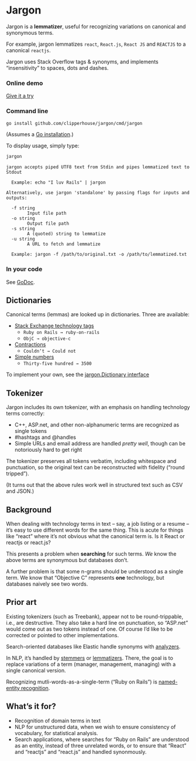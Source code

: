 # Jargon

Jargon is a **lemmatizer**, useful for recognizing variations on canonical and synonymous terms.

For example, jargon lemmatizes `react`, `React.js`, `React JS` and `REACTJS` to a canonical `reactjs`.

Jargon uses Stack Overflow tags & synonyms, and implements “insensitivity” to spaces, dots and dashes.

### Online demo

[Give it a try](https://clipperhouse.com/jargon/)

### Command line

```bash
go install github.com/clipperhouse/jargon/cmd/jargon
```

(Assumes a [Go installation](https://golang.org/dl/).)

To display usage, simply type:

```bash
jargon
```

```
jargon accepts piped UTF8 text from Stdin and pipes lemmatized text to Stdout

  Example: echo "I luv Rails" | jargon

Alternatively, use jargon 'standalone' by passing flags for inputs and outputs:

  -f string
    	Input file path
  -o string
    	Output file path
  -s string
    	A (quoted) string to lemmatize
  -u string
    	A URL to fetch and lemmatize

  Example: jargon -f /path/to/original.txt -o /path/to/lemmatized.txt
```

### In your code

See [GoDoc](https://godoc.org/github.com/clipperhouse/jargon).

## Dictionaries

Canonical terms (lemmas) are looked up in dictionaries. Three are available:

- [Stack Exchange technology tags](https://github.com/clipperhouse/jargon/stackexchange)
  - `Ruby on Rails → ruby-on-rails`
  - `ObjC → objective-c`
- [Contractions](https://github.com/clipperhouse/jargon/contractions)
  - `Couldn‘t → Could not`
- [Simple numbers](https://github.com/clipperhouse/jargon/numbers)
  - `Thirty-five hundred → 3500`

To implement your own, see the [jargon.Dictionary interface](https://godoc.org/github.com/clipperhouse/jargon/#Dictionary)

## Tokenizer

Jargon includes its own tokenizer, with an emphasis on handling technology terms correctly:

- C++, ASP.net, and other non-alphanumeric terms are recognized as single tokens
- #hashtags and @handles
- Simple URLs and email address are handled _pretty well_, though can be notoriously hard to get right

The tokenizer preserves all tokens verbatim, including whitespace and punctuation, so the original text can be reconstructed with fidelity (“round tripped”).

(It turns out that the above rules work well in structured text such as CSV and JSON.)

## Background

When dealing with technology terms in text – say, a job listing or a resume –
it’s easy to use different words for the same thing. This is acute for things like “react” where it’s not obvious
what the canonical term is. Is it React or reactjs or react.js?

This presents a problem when **searching** for such terms. _We_ know the above terms are synonymous but databases don’t.

A further problem is that some n-grams should be understood as a single term. We know that “Objective C” represents
**one** technology, but databases naively see two words.

## Prior art

Existing tokenizers (such as Treebank), appear not to be round-trippable, i.e., are destructive. They also take a hard line on punctuation, so “ASP.net” would come out as two tokens instead of one. Of course I’d like to be corrected or pointed to other implementations.

Search-oriented databases like Elastic handle synonyms with [analyzers](https://www.elastic.co/guide/en/elasticsearch/reference/current/analysis-analyzers.html).

In NLP, it’s handled by [stemmers](https://en.wikipedia.org/wiki/Stemming) or [lemmatizers](https://en.wikipedia.org/wiki/Lemmatisation). There, the goal is to replace variations of a term (manager, management, managing) with a single canonical version.

Recognizing mutli-words-as-a-single-term (“Ruby on Rails”) is [named-entity recognition](https://en.wikipedia.org/wiki/Named-entity_recognition).

## What’s it for?

- Recognition of domain terms in text
- NLP for unstructured data, when we wish to ensure consistency of vocabulary, for statistical analysis.
- Search applications, where searches for “Ruby on Rails” are understood as an entity, instead of three unrelated words, or to ensure that “React” and “reactjs” and “react.js” and handled synonmously.
